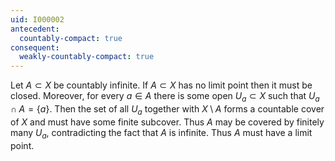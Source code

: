 ```yaml
---
uid: I000002
antecedent:
  countably-compact: true
consequent:
  weakly-countably-compact: true
---
```

Let $A \subset X$ be countably infinite. If $A \subset X$ has no limit point then it must be closed. Moreover, for every $a \in A$ there is some open $U_a \subset X$ such that $U_a \cap A = \{a\}$. Then the set of all $U_a$ together with $X \setminus A$ forms a countable cover of $X$ and must have some finite subcover. Thus $A$ may be covered by finitely many $U_a$, contradicting the fact that $A$ is infinite. Thus $A$ must have a limit point.

